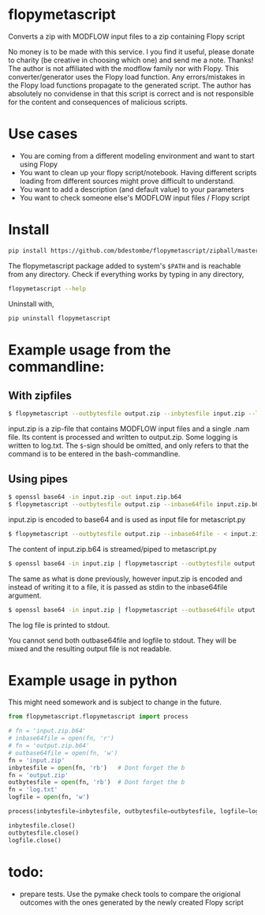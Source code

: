 # flopymetascript
Converts a zip with MODFLOW input files to a zip containing Flopy script

No money is to be made with this service. I you find it useful, please donate to charity (be creative in choosing 
which one) and send me a note. Thanks! The author is not affiliated with the modflow family nor with Flopy. This 
converter/generator uses the Flopy load function. Any errors/mistakes in the Flopy load functions propagate to the 
generated script. The author has absolutely no convidense in that this script is correct and is not responsible for 
the content and consequences of malicious scripts.

# Use cases
- You are coming from a different modeling environment and want to start using Flopy
- You want to clean up your flopy script/notebook. Having different scripts loading from different sources might prove difficult to understand.
- You want to add a description (and default value) to your parameters
- You want to check someone else's MODFLOW input files / Flopy script

# Install
```bash
pip install https://github.com/bdestombe/flopymetascript/zipball/master
```
The flopymetascript package added to system's `$PATH` and is reachable from any directory. Check if everything works by typing in any directory,
```bash
flopymetascript --help
```
Uninstall with,
```bash
pip uninstall flopymetascript
```

# Example usage from the commandline:
## With zipfiles
```bash
$ flopymetascript --outbytesfile output.zip --inbytesfile input.zip --logfile log.txt
```
input.zip is a zip-file that contains MODFLOW input files and a single .nam file. Its content is processed and 
written to output.zip. Some logging is written to log.txt. The `$`-sign should be omitted, and only refers to that the command is to be entered in the bash-commandline.

## Using pipes
```bash
$ openssl base64 -in input.zip -out input.zip.b64
$ flopymetascript --outbytesfile output.zip --inbase64file input.zip.b64
```
input.zip is encoded to base64 and is used as input file for metascript.py

```bash
$ flopymetascript --outbytesfile output.zip --inbase64file - < input.zip.b64
```
The content of input.zip.b64 is streamed/piped to metascript.py

```bash
$ openssl base64 -in input.zip | flopymetascript --outbytesfile output.zip --inbase64file -
```
The same as what is done previously, however input.zip is encoded and instead of writing it to a file, it is passed
as stdin to the inbase64file argument.

```bash
$ openssl base64 -in input.zip | flopymetascript --outbase64file utput.zip --inbase64file - --logfile -
```
The log file is printed to stdout.

You cannot send both outbase64file and logfile to stdout. They will be mixed and the resulting output file is not readable.

# Example usage in python
This might need somework and is subject to change in the future.

```python
from flopymetascript.flopymetascript import process

# fn = 'input.zip.b64'
# inbase64file = open(fn, 'r')
# fn = 'output.zip.b64'
# outbase64file = open(fn, 'w')
fn = 'input.zip'
inbytesfile = open(fn, 'rb')   # Dont forget the b
fn = 'output.zip'
outbytesfile = open(fn, 'rb')  # Dont forget the b
fn = 'log.txt'
logfile = open(fn, 'w')

process(inbytesfile=inbytesfile, outbytesfile=outbytesfile, logfile=logfile)

inbytesfile.close()
outbytesfile.close()
logfile.close()
```


# todo:
- prepare tests. Use the pymake check tools to compare the origional outcomes with the ones generated by the newly created Flopy script
